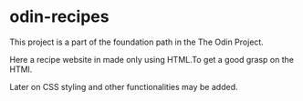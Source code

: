 # odin-recipes

This project is a part of the foundation path in the The Odin Project.

Here a recipe website in made only using HTML.To get a good grasp on the HTMl.

Later on CSS styling and other functionalities may be added.